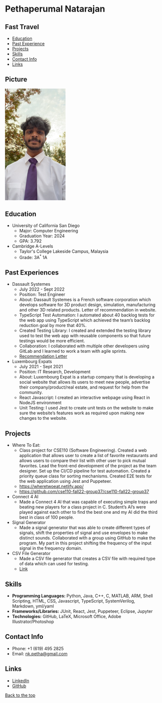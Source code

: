 # Pethaperumal Natarajan
## Fast Travel
  - [Education](#education)
  - [Past Experience](#past-experiences)
  - [Projects](#projects)
  - [Skills](#skills)
  - [Contact Info](#contact-info)
  - [Links](#links)

## Picture
<img src="./Me.jpg" alt="My picture" width="200"/>

## Education
- University of California San Diego
  - Major: Computer Engineering
  - Graduation Year: 2024
  - GPA: 3.792
- Cambridge A-Levels
  - Taylor's College Lakeside Campus, Malaysia
  - Grade: 3A<sup>*</sup> 1A

## Past Experiences
- Dassault Systemes
  - July 2022 - Sept 2022
  - Position: Test Engineer
  - About: Dassault Systemes is a French software corporation which develops software for 3D product design, simulation, manufacturing and other 3D related products. Letter of recommendation in website.
  - TypeScript Test Automation: I automated about 40 backlog tests for the web app using TypeScript which achieved the team’s backlog reduction goal by more that 40%.
  - Created Testing Library: I created and extended the testing library used to test the web app with reusable components so that future testings would be more efficient.
  - Collaboration: I collaborated with multiple other developers using GitLab and I learned to work a team with agile sprints.
  - [Recommendation Letter](./ds_recommendation.pdf)
- Luxembourg Expats
  - July 2021 - Sept 2021
  - Position: IT Research, Development
  - About: Luxembourg Expat is a startup company that is developing a social website that allows its users to meet new people, advertise their company/product/real estate, and request for help from the community.
  - React Javascript: I created an interactive webpage using React in NodeJS environment
  - Unit Testing: I used Jest to create unit tests on the website to make sure the website’s features work as required upon making new changes to the website.

## Projects
- Where To Eat:
  - Class project for CSE110 (Software Engineering). Created a web application that allows user to create a list of favorite restaurants and allows users to compare their list with other user to pick mutual favorites. Lead the front-end development of the project as the team designer. Set up the CI/CD pipeline for test automation. Created a priority queue class for sorting mechanisms. Created E2E tests for the web application using Jest and Puppeteer.
  - https://wheretwoeat.netlify.app/
  - https://github.com/cse110-fall22-group37/cse110-fall22-group37
- Connect 4 AI
  - Made a Connect 4 AI that was capable of executing simple traps and beating new players for a class project in C. Student’s AI’s were played against each other to find the best one and my AI did the third best in class of 100 people.
- Signal Generator
  - Made a signal generator that was able to create different types of signals, shift the properties of signal and use envelopes to make distinct sounds. Collaborated with a group using GitHub to make the program. My part in this project shifting the frequency of the input signal in the frequency domain.
- CSV File Generator
  - Made a CSV file generator that creates a CSV file with required type of data which can used for testing.
  - [Link](https://github.com/petha01/CSVFile)

## Skills
- **Programming Languages:** Python, Java, C++, C, MATLAB, ARM, Shell Scripting, HTML, CSS, Javascript, TypeScript, SystemVerilog, Markdown, yml/yaml
- **Frameworks/Libraries:** JUnit, React, Jest, Puppeteer, Eclipse, Jupyter
- **Technologies:** GitHub, LaTeX, Microsoft Office, Adobe Illustrator/Photoshop

## Contact Info
- Phone: +1 (619) 495 2825
- Email: nk.petha@gmail.com
  
## Links
- [LinkedIn](https://www.linkedin.com/in/pethaperumal-natarajan/)
- [GitHub](https://www.linkedin.com/in/pethaperumal-natarajan/)

[Back to the top](#pethaperumal-natarajan)